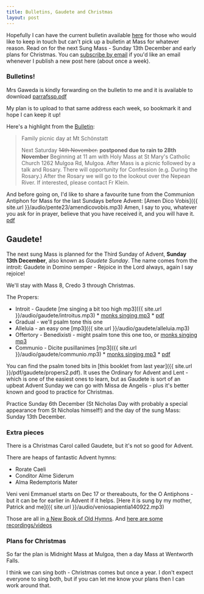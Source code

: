 ```yaml
---
title: Bulletins, Gaudete and Christmas
layout: post
---
```


Hopefully I can have the current bulletin available [here](http://repleatur.net/bulletins/parrafssp.pdf) for those who would like to keep in touch but can't pick up a bulletin at Mass for whatever reason.  Read on for the next Sung Mass - Sunday 13th December and early plans for Christmas.  You can [subscribe by email](https://feedburner.google.com/fb/a/mailverify?uri=Repleatur&loc=en_US) if you'd like an email whenever I publish a new post here (about once a week).

### Bulletins!

Mrs Gaweda is kindly forwarding on the bulletin to me and it is available to download [parrafssp.pdf](http://repleatur.net/bulletins/parrafssp.pdf)

My plan is to upload to that same address each week, so bookmark it and hope I can keep it up!

Here's a highlight from the [Bulletin](http://repleatur.net/bulletins/parrafssp.pdf):

> Family picnic day at Mt Schӧnstatt
>
> Next Saturday ~~14th November.~~ **postponed due to rain to 28th November**
> Beginning at 11 am with Holy Mass at St Mary's Catholic Church 1262 Mulgoa Rd, Mulgoa.
> After Mass is a picnic followed by a talk and Rosary.
> There will opportunity for Confession (e.g. During the Rosary.)
> After the Rosary we will go to the lookout over the Nepean River.
> If interested, please contact Fr Klein.

And before going on, I'd like to share a favourite tune from the Communion Antiphon for Mass for the last Sundays before Advent: [Amen Dico Vobis]({{ site.url }}/audio/pente23/amendicovobis.mp3) Amen, I say to you, whatever you ask for in prayer, believe that you have received it, and you will have it. [pdf](http://www.ccwatershed.org/pdfs/dcef_com_last_sun_pentecost/download/)

## Gaudete!

The next sung Mass is planned for the Third Sunday of Advent, **Sunday 13th December**, also known as *Gaudete Sunday*. The name comes from the introit: Gaudete in Domino semper - Rejoice in the Lord always, again I say rejoice!

We'll stay with Mass 8, Credo 3 through Christmas.

The Propers:

* Introit - Gaudete [me singing a bit too high mp3]({{ site.url }}/audio/gaudete/introitus.mp3) * [monks singing mp3](http://www.ccwatershed.org/audio/9326-gaudete-free-mp3/download/) * [pdf](http://www.ccwatershed.org/pdfs/dcef_int_3rd_sun_advent/download/)
* Gradual - we'll psalm tone this one
* Alleluia - an easy one [mp3]({{ site.url }}/audio/gaudete/alleluia.mp3)
* Offertory - Benedixisti - might psalm tone this one too, or [monks singing mp3](http://www.ccwatershed.org/audio/9309-benedixisti-domine-terram-tuam-offertory/download/)
* Communio - Dicite pusillanimes [mp3]({{ site.url }}/audio/gaudete/communio.mp3) * [monks singing mp3](http://www.ccwatershed.org/audio/9306-dicite-pusillanimes-communion-mp3/download/) * [pdf](http://www.ccwatershed.org/pdfs/dcef_com_3rd_sun_advent/download/)

You can find the psalm toned bits in [this booklet from last year]({{ site.url }}/pdf/gaudete/propers2.pdf).  It uses the Ordinary for Advent and Lent - which is one of the easiest ones to learn, but as Gaudete is sort of an upbeat Advent Sunday we can go with Missa de Angelis - plus it's better known and good to practice for Christmas.

Practice Sunday 6th December (St Nicholas Day with probably a special appearance from St Nicholas himself!) and the day of the sung Mass: Sunday 13th December.

### Extra pieces

There is a Christmas Carol called Gaudete, but it's not so good for Advent.

There are heaps of fantastic Advent hymns:

* Rorate Caeli
* Conditor Alme Siderum
* Alma Redemptoris Mater

Veni veni Emmanuel starts on Dec 17 or thereabouts, for the O Antiphons - but it can be for earlier in Advent if it helps. [Here it is sung by my mother, Patrick and me]({{ site.url }}/audio/veniosapientia140922.mp3)

Those are all in [a New Book of Old Hymns](http://www.brandt.id.au/newbookoldhyms/). And [here are some recordings/videos](http://newbookoldhymns.tumblr.com/tagged/advent)

### Plans for Christmas

So far the plan is Midnight Mass at Mulgoa, then a day Mass at Wentworth Falls.

I think we can sing both - Christmas comes but once a year.  I don't expect everyone to sing both, but if you can let me know your plans then I can work around that.

